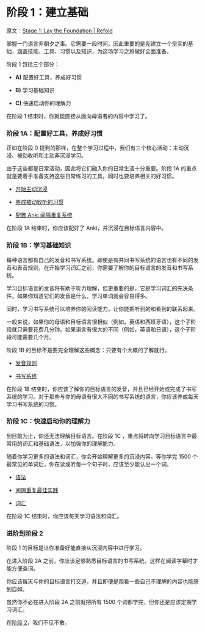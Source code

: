 # 阶段 1：建立基础

原文：[Stage 1: Lay the Foundation | Refold](https://refold.la/roadmap/stage-1/overview)

掌握一门语言非朝夕之事。它需要一段时间，因此重要的是先建立一个坚实的基础，涵盖技能、工具、习惯以及知识，为这场学习之旅做好全面准备。

阶段 1 包括三个部分：

- **A)** 配置好工具，养成好习惯

- **B)** 学习基础知识

- **C)** 快速启动你的理解力

在阶段 1 结束时，你就能直接从面向母语者的内容中学习了。

### 阶段 1A：配置好工具，养成好习惯

正如在阶段 0 提到的那样，在整个学习过程中，我们有三个核心活动：主动沉浸、被动收听和主动非沉浸学习。

由于这些都是日常活动，因此将它们融入你的日常生活十分重要。阶段 1A 的重点就是要着手准备支持这些日常练习的工具，同时也要培养相关的好习惯。

- [开始主动沉浸](https://refold.la/roadmap/stage-1/a/active-immersion)

- [养成被动收听的习惯](https://refold.la/roadmap/stage-1/a/passive-listening)

- [配置 Anki 间隔重复系统](https://refold.la/roadmap/stage-1/a/anki-setup)

在阶段 1A 结束时，你应该配好了 Anki，并沉浸在目标语言内容中。

### 阶段 1B：学习基础知识

每种语言都有自己的发音和书写系统。即使是有共同书写系统的语言也有不同的发音和表音规则，在开始学习词汇之前，你需要了解你的目标语言的发音和书写系统。

学习目标语言的发音将有助于听力理解，但更重要的是，它是学习词汇的先决条件。如果你知道它们的发音是什么，学习单词就会容易得多。

同时，学习书写系统可以培养你的阅读能力，让你能把听到的和看到的联系起来。

一般来说，如果你的母语和目标语言很相似（例如，英语和西班牙语），这个子阶段就只需要花费几分钟。如果语言有很大的不同（例如，英语和日语），这个子阶段可能需要几个月。

阶段 1B 的目标不是要完全理解这些概念：只要有个大概的了解就行。

- [发音规则](https://refold.la/roadmap/stage-1/b/phonetics)

- [书写系统](https://refold.la/roadmap/stage-1/b/writing-system)

在阶段 1B 结束时，你应该了解你的目标语言的发音，并且已经开始或完成了书写系统的学习。对于那些与你的母语有很大不同的书写系统的语言，你应该养成每天学习书写系统的习惯。

### 阶段 1C：快速启动你的理解力

到目前为止，你还无法理解目标语言。在阶段 1C ，重点将转向学习目标语言中最常用的词汇和基础语法，以加强你的理解能力。

随着你学习更多的语法和词汇，你会开始理解更多的沉浸内容。等你学完 1500 个最常见的单词后，你在读或听每一个句子时，应该至少能认出一个词。

- [语法](https://refold.la/roadmap/stage-1/c/grammar)

- [间隔重复最佳实践](https://refold.la/roadmap/stage-1/c/srs-best-practices)

- [词汇](https://refold.la/roadmap/stage-1/c/vocabulary)

在阶段 1C 结束时，你应该每天学习语法和词汇。

### 进阶到阶段 2

阶段 1 的目标是让你准备好能直接从沉浸内容中进行学习。

在进入阶段 2A 之前，你应该足够熟悉目标语言的书写系统，这样在阅读字幕时才能方便查词。

你应该每天与你的目标语言打交道，并且即便是观看一些自己不理解的内容也能感到自如。

虽然你不必在进入阶段 2A 之前就把所有 1500 个词都学完，但你还是应该定期学习词汇。

在[阶段 2](https://refold.la/roadmap/stage-2/overview)，我们不见不散。